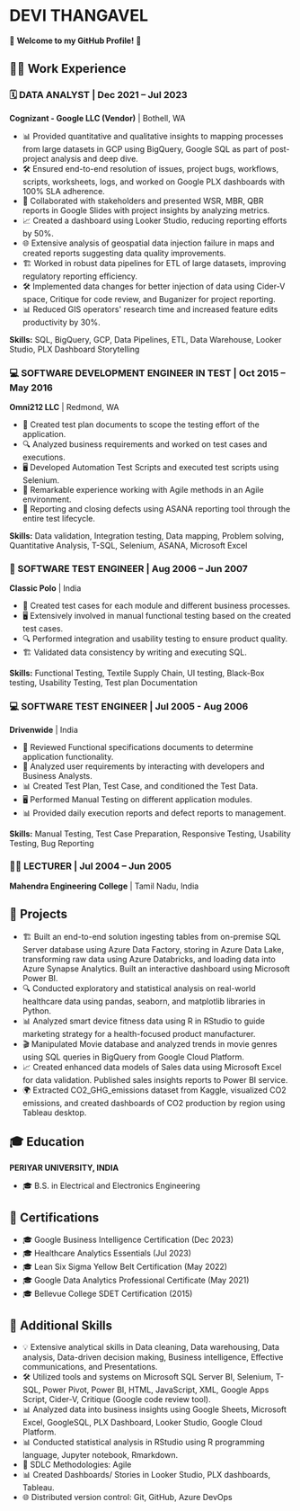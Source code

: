 # DEVI THANGAVEL

🌟 **Welcome to my GitHub Profile!** 🌟

## 👩‍💼 Work Experience
### 🗓️ DATA ANALYST | Dec 2021 – Jul 2023
**Cognizant - Google LLC (Vendor)** | Bothell, WA

- 📊 Provided quantitative and qualitative insights to mapping processes from large datasets in GCP using BigQuery, Google SQL as part of post-project analysis and deep dive.
- 🛠️ Ensured end-to-end resolution of issues, project bugs, workflows, scripts, worksheets, logs, and worked on Google PLX dashboards with 100% SLA adherence.
- 🤝 Collaborated with stakeholders and presented WSR, MBR, QBR reports in Google Slides with project insights by analyzing metrics.
- 📈 Created a dashboard using Looker Studio, reducing reporting efforts by 50%.
- 🌐 Extensive analysis of geospatial data injection failure in maps and created reports suggesting data quality improvements.
- 🏗️ Worked in robust data pipelines for ETL of large datasets, improving regulatory reporting efficiency.
- 🛠️ Implemented data changes for better injection of data using Cider-V space, Critique for code review, and Buganizer for project reporting.
- 📊 Reduced GIS operators' research time and increased feature edits productivity by 30%.

**Skills:** SQL, BigQuery, GCP, Data Pipelines, ETL, Data Warehouse, Looker Studio, PLX Dashboard Storytelling

### 💻 SOFTWARE DEVELOPMENT ENGINEER IN TEST | Oct 2015 – May 2016
**Omni212 LLC** | Redmond, WA

- 📝 Created test plan documents to scope the testing effort of the application.
- 🔍 Analyzed business requirements and worked on test cases and executions.
- 🖥️ Developed Automation Test Scripts and executed test scripts using Selenium.
- 🚀 Remarkable experience working with Agile methods in an Agile environment.
- 🐞 Reporting and closing defects using ASANA reporting tool through the entire test lifecycle.

**Skills:** Data validation, Integration testing, Data mapping, Problem solving, Quantitative Analysis, T-SQL, Selenium, ASANA, Microsoft Excel

### 🧪 SOFTWARE TEST ENGINEER | Aug 2006 – Jun 2007
**Classic Polo** | India

- 📝 Created test cases for each module and different business processes.
- 🖥️ Extensively involved in manual functional testing based on the created test cases.
- 🔍 Performed integration and usability testing to ensure product quality.
- 🏗️ Validated data consistency by writing and executing SQL.

**Skills:** Functional Testing, Textile Supply Chain, UI testing, Black-Box testing, Usability Testing, Test plan Documentation

### 💻 SOFTWARE TEST ENGINEER | Jul 2005 - Aug 2006
**Drivenwide** | India

- 📝 Reviewed Functional specifications documents to determine application functionality.
- 🤝 Analyzed user requirements by interacting with developers and Business Analysts.
- 📊 Created Test Plan, Test Case, and conditioned the Test Data.
- 🖥️ Performed Manual Testing on different application modules.
- 📊 Provided daily execution reports and defect reports to management.

**Skills:** Manual Testing, Test Case Preparation, Responsive Testing, Usability Testing, Bug Reporting

### 🧑‍🏫 LECTURER | Jul 2004 – Jun 2005
**Mahendra Engineering College** | Tamil Nadu, India

## 🚀 Projects
- 🏗️ Built an end-to-end solution ingesting tables from on-premise SQL Server database using Azure Data Factory, storing in Azure Data Lake, transforming raw data using Azure Databricks, and loading data into Azure Synapse Analytics. Built an interactive dashboard using Microsoft Power BI.
- 🔍 Conducted exploratory and statistical analysis on real-world healthcare data using pandas, seaborn, and matplotlib libraries in Python.
- 📊 Analyzed smart device fitness data using R in RStudio to guide marketing strategy for a health-focused product manufacturer.
- 🎬 Manipulated Movie database and analyzed trends in movie genres using SQL queries in BigQuery from Google Cloud Platform.
- 📈 Created enhanced data models of Sales data using Microsoft Excel for data validation. Published sales insights reports to Power BI service.
- 🌍 Extracted CO2_GHG_emissions dataset from Kaggle, visualized CO2 emissions, and created dashboards of CO2 production by region using Tableau desktop.

## 🎓 Education
**PERIYAR UNIVERSITY, INDIA**
- 🎓 B.S. in Electrical and Electronics Engineering

## 📜 Certifications
- 🎓 Google Business Intelligence Certification (Dec 2023)
- 🎓 Healthcare Analytics Essentials (Jul 2023)
- 🎓 Lean Six Sigma Yellow Belt Certification (May 2022)
- 🎓 Google Data Analytics Professional Certificate (May 2021)
- 🎓 Bellevue College SDET Certification (2015)

## 💼 Additional Skills
- 💡 Extensive analytical skills in Data cleaning, Data warehousing, Data analysis, Data-driven decision making, Business intelligence, Effective communications, and Presentations.
- 🛠️ Utilized tools and systems on Microsoft SQL Server BI, Selenium, T-SQL, Power Pivot, Power BI, HTML, JavaScript, XML, Google Apps Script, Cider-V, Critique (Google code review tool).
- 📊 Analyzed data into business insights using Google Sheets, Microsoft Excel, GoogleSQL, PLX Dashboard, Looker Studio, Google Cloud Platform.
- 📊 Conducted statistical analysis in RStudio using R programming language, Jupyter notebook, Rmarkdown.
- 🚀 SDLC Methodologies: Agile
- 📊 Created Dashboards/ Stories in Looker Studio, PLX dashboards, Tableau.
- 🌐 Distributed version control: Git, GitHub, Azure DevOps
